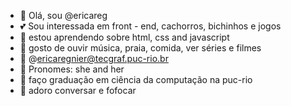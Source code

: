 - 🌺 Olá, sou @ericareg
- 💕 Sou interessada em front - end, cachorros, bichinhos e jogos
- 🌸 estou aprendendo sobre html, css and javascript
- 🐚 gosto de ouvir música, praia, comida, ver séries e filmes
- 🦋 @ericaregnier@tecgraf.puc-rio.br
- 🦔 Pronomes: she and her
- 🦕 faço graduação em ciência da computação na puc-rio
- 🐸 adoro conversar e fofocar
  


<!---
ericareg/ericareg is a ✨ special ✨ repository because its `README.md` (this file) appears on your GitHub profile.
You can click the Preview link to take a look at your changes.
--->
